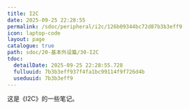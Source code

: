 ```yaml
---
title: I2C
date: 2025-09-25 22:28:55
permalink: /sdoc/peripheral/i2c/126b09344bc72d87b3b3eff9
icon: laptop-code
layout: page
catalogue: true
path: sdoc/20-基本外设篇/30-I2C
tdoc:
  detailDate: 2025-09-25 22:28:55.728
  fulluuid: 7b3b3eff937f4fa1bc99114f9f726d4b
  useduuid: 7b3b3eff9
---
```


这是《I2C》的一些笔记。
